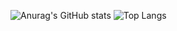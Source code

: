 ![Anurag's GitHub stats](https://github-readme-stats.vercel.app/api?username=koujialong\&rank_icon=github)
![Top Langs](https://github-readme-stats.vercel.app/api/top-langs/?username=koujialong)
